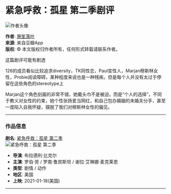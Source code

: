 # 紧急呼救：孤星 第二季剧评

![作者头像](https://img3.doubanio.com/icon/u190503935-3.jpg)

**作者**: [箫笙落叶](https://www.douban.com/people/190503935/)  
**来源**: 来自豆瓣App  
**版权**: © 本文版权归作者所有，任何形式转载请联系作者。  

这篇剧评可能有剧透

126的成员看似比较追求diversity，TK同性恋，Paul变性人，Marjan穆斯林女性，Probie阅读障碍，某种程度来说也是一种残疾。但是每个人并没有太过于停留在这些角色的stereotype上

Marjan这个角色刻画的非常不错，她戴头巾不是被迫，而是“个人的选择”，不同于教义对女性的约束，她个性张扬爱当网红，和自己包办婚姻的未婚夫分手，甚至一度陷入自我怀疑，摆脱了我们对穆斯林女性的偏见。

---

### 作品信息

**剧名**: [紧急呼救：孤星 第二季](https://movie.douban.com/subject/35031404/)  
![紧急呼救：孤星 第二季](https://img9.doubanio.com/view/photo/s_ratio_poster/public/p2626361185.webp)  
- **导演**: 布拉德利·比克尔  
- **主演**: 罗伯·劳 / 罗南·鲁宾斯坦 / 谢拉·艾琳娜·麦克莱恩  
- **类型**: 剧情 / 动作  
- **地区**: 美国  
- **上映**: 2021-01-18(美国)  

---